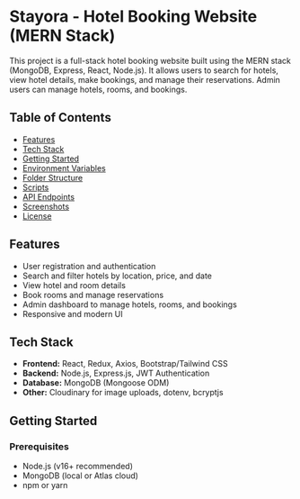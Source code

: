 # Stayora - Hotel Booking Website (MERN Stack)

This project is a full-stack hotel booking website built using the MERN stack (MongoDB, Express, React, Node.js). It allows users to search for hotels, view hotel details, make bookings, and manage their reservations. Admin users can manage hotels, rooms, and bookings.

## Table of Contents

- [Features](#features)
- [Tech Stack](#tech-stack)
- [Getting Started](#getting-started)
- [Environment Variables](#environment-variables)
- [Folder Structure](#folder-structure)
- [Scripts](#scripts)
- [API Endpoints](#api-endpoints)
- [Screenshots](#screenshots)
- [License](#license)

## Features

- User registration and authentication
- Search and filter hotels by location, price, and date
- View hotel and room details
- Book rooms and manage reservations
- Admin dashboard to manage hotels, rooms, and bookings
- Responsive and modern UI

## Tech Stack

- **Frontend:** React, Redux, Axios, Bootstrap/Tailwind CSS
- **Backend:** Node.js, Express.js, JWT Authentication
- **Database:** MongoDB (Mongoose ODM)
- **Other:** Cloudinary for image uploads, dotenv, bcryptjs

## Getting Started

### Prerequisites

- Node.js (v16+ recommended)
- MongoDB (local or Atlas cloud)
- npm or yarn

